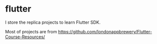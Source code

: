 # flutter
I store the replica projects to learn Flutter SDK.

Most of projects are from https://github.com/londonappbrewery/Flutter-Course-Resources/
